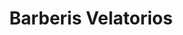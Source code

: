 ---
title: "Barberis Velatorios"
url: /ciudad-autonoma-de-buenos-aires/barberis-velatorios/
shop: Bestattungen
---